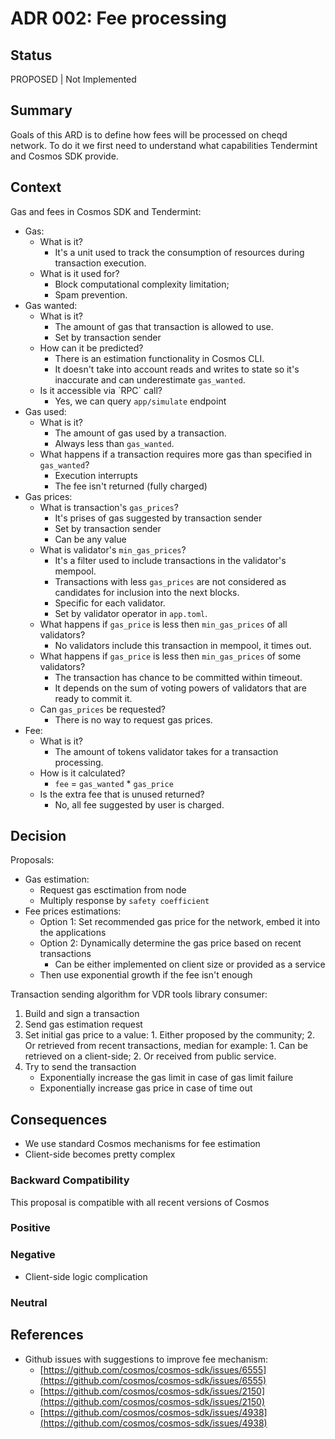 # ADR 002: Fee processing

## Status

PROPOSED \| Not Implemented

## Summary

Goals of this ARD is to define how fees will be processed on cheqd network. To do it we first need to understand what capabilities Tendermint and Cosmos SDK provide.

## Context

Gas and fees in Cosmos SDK and Tendermint:

* Gas:
  * What is it?
    * It's a unit used to track the consumption of resources during transaction execution.
  * What is it used for?
    * Block computational complexity limitation;
    * Spam prevention.
* Gas wanted:
  * What is it?
    * The amount of gas that transaction is allowed to use.
    * Set by transaction sender
  * How can it be predicted?
    * There is an estimation functionality in Cosmos CLI.
    * It doesn't take into account reads and writes to state so it's inaccurate and can underestimate `gas_wanted`.
  * Is it accessible via \`RPC\` call?
    * Yes, we can query `app/simulate` endpoint
* Gas used:
  * What is it?
    * The amount of gas used by a transaction.
    * Always less than `gas_wanted`.
  * What happens if a transaction requires more gas than specified in `gas_wanted`?
    * Execution interrupts
    * The fee isn't returned \(fully charged\)
* Gas prices:
  * What is transaction's `gas_prices`?
    * It's prises of gas suggested by transaction sender
    * Set by transaction sender
    * Can be any value
  * What is validator's `min_gas_prices`?
    * It's a filter used to include transactions in the validator's mempool.
    * Transactions with less `gas_prices` are not considered as candidates for inclusion into the next blocks.
    * Specific for each validator.
    * Set by validator operator in `app.toml`.
  * What happens if `gas_price` is less then `min_gas_prices` of all validators?
    * No validators include this transaction in mempool, it times out.
  * What happens if `gas_price` is less then `min_gas_prices` of some validators?
    * The transaction has chance to be committed within timeout.
    * It depends on the sum of voting powers of validators that are ready to commit it.
  * Can `gas_prices` be requested?
    * There is no way to request gas prices.
* Fee:
  * What is it?
    * The amount of tokens validator takes for a transaction processing.
  * How is it calculated?
    * `fee` = `gas_wanted` \* `gas_price`
  * Is the extra fee that is unused returned?
    * No, all fee suggested by user is charged.

## Decision

Proposals:

* Gas estimation:
  * Request gas esctimation from node
  * Multiply response by `safety coefficient`
* Fee prices estimations:
  * Option 1: Set recommended gas price for the network, embed it into the applications
  * Option 2: Dynamically determine the gas price based on recent transactions
    * Can be either implemented on client size or provided as a service
  * Then use exponential growth if the fee isn't enough

Transaction sending algorithm for VDR tools library consumer:

1. Build and sign a transaction
2. Send gas estimation request
3. Set initial gas price to a value: 1. Either proposed by the community; 2. Or retrieved from recent transactions, median for example: 1. Can be retrieved on a client-side; 2. Or received from public service.
4. Try to send the transaction
   * Exponentially increase the gas limit in case of gas limit failure
   * Exponentially increase gas price in case of time out

## Consequences

* We use standard Cosmos mechanisms for fee estimation
* Client-side becomes pretty complex

### Backward Compatibility

This proposal is compatible with all recent versions of Cosmos

### Positive

### Negative

* Client-side logic complication

### Neutral

## References

* Github issues with suggestions to improve fee mechanism:
  * [https://github.com/cosmos/cosmos-sdk/issues/6555](https://github.com/cosmos/cosmos-sdk/issues/6555)
  * [https://github.com/cosmos/cosmos-sdk/issues/2150](https://github.com/cosmos/cosmos-sdk/issues/2150)
  * [https://github.com/cosmos/cosmos-sdk/issues/4938](https://github.com/cosmos/cosmos-sdk/issues/4938)

